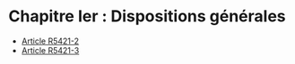 # Chapitre Ier : Dispositions générales

* [Article R5421-2](./LEGIARTI000018525145.md)
* [Article R5421-3](./LEGIARTI000018525143.md)
